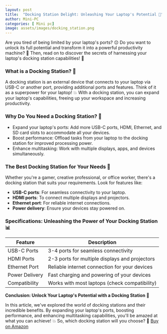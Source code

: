 ```yaml
---
layout: post
title:  "Docking Station Delight: Unleashing Your Laptop's Potential 🚀"
author: Mini-PC
categories: [ Mini pc]
image: assets/images/docking_station.png
--- 
```


Are you tired of being limited by your laptop's ports? 😔 Do you want to unlock its full potential and transform it into a powerful productivity machine? 💪 Then, read on to discover the secrets of harnessing your laptop's docking station capabilities! 🔧

### **What is a Docking Station?** 🤔

A docking station is an external device that connects to your laptop via USB-C or another port, providing additional ports and features. Think of it as a superpower for your laptop! 💥 With a docking station, you can expand your laptop's capabilities, freeing up your workspace and increasing productivity.

### **Why Do You Need a Docking Station?** 🤔

* Expand your laptop's ports: Add more USB-C ports, HDMI, Ethernet, and SD card slots to accommodate all your devices.
* Boost performance: Offload tasks from your laptop to the docking station for improved processing power.
* Enhance multitasking: Work with multiple displays, apps, and devices simultaneously.

### **The Best Docking Station for Your Needs** 🎯

Whether you're a gamer, creative professional, or office worker, there's a docking station that suits your requirements. Look for features like:

* **USB-C ports**: For seamless connectivity to your laptop.
* **HDMI ports**: To connect multiple displays and projectors.
* **Ethernet port**: For reliable internet connections.
* **Power delivery**: Ensure your devices stay powered on.

### **Specifications: Unleashing the Power of Your Docking Station** 📊

| Feature | Description |
| --- | --- |
| USB-C Ports | 3-4 ports for seamless connectivity |
| HDMI Ports | 2-3 ports for multiple displays and projectors |
| Ethernet Port | Reliable internet connection for your devices |
| Power Delivery | Fast charging and powering of your devices |
| Compatibility | Works with most laptops (check compatibility) |

**Conclusion: Unlock Your Laptop's Potential with a Docking Station** 🚀

In this article, we've explored the world of docking stations and their incredible benefits. By expanding your laptop's ports, boosting performance, and enhancing multitasking capabilities, you'll be amazed at what you can achieve! 💥 So, which docking station will you choose? 🔧 [Buy on Amazon](https://amzn.to/3KXnFOB) 